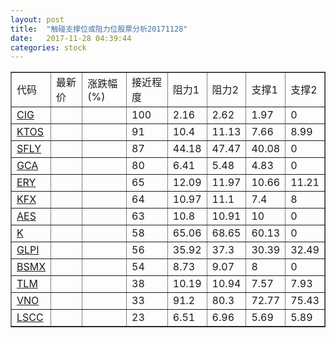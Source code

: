 ```yaml
---
layout: post
title:  "触碰支撑位或阻力位股票分析20171128"
date:   2017-11-28 04:39:44
categories: stock
---
```

<script type="text/javascript">
var stockList = []
stockList.push('gb_cig');
stockList.push('gb_ktos');
stockList.push('gb_sfly');
stockList.push('gb_gca');
stockList.push('gb_ery');
stockList.push('gb_kfx');
stockList.push('gb_aes');
stockList.push('gb_k');
stockList.push('gb_glpi');
stockList.push('gb_bsmx');
stockList.push('gb_tlm');
stockList.push('gb_vno');
stockList.push('gb_lscc');
</script>
<table border="1">
 <tr>
 <td>代码</td>
 <td>最新价</td>
 <td>涨跌幅(%)</td>
 <td>接近程度</td>
 <td>阻力1</td>
 <td>阻力2</td>
 <td>支撑1</td>
 <td>支撑2</td>
</tr>
  <tr id="cig" class="red">
  <td><a href="http://stock.finance.sina.com.cn/usstock/quotes/CIG.html" target="_blank">CIG</a></td><td></td><td></td><td>100</td><td>2.16</td><td>2.62</td><td>1.97</td><td>0</td></tr>
  <tr id="ktos" class="red">
  <td><a href="http://stock.finance.sina.com.cn/usstock/quotes/KTOS.html" target="_blank">KTOS</a></td><td></td><td></td><td>91</td><td>10.4</td><td>11.13</td><td>7.66</td><td>8.99</td></tr>
  <tr id="sfly" class="red">
  <td><a href="http://stock.finance.sina.com.cn/usstock/quotes/SFLY.html" target="_blank">SFLY</a></td><td></td><td></td><td>87</td><td>44.18</td><td>47.47</td><td>40.08</td><td>0</td></tr>
  <tr id="gca" class="green">
  <td><a href="http://stock.finance.sina.com.cn/usstock/quotes/GCA.html" target="_blank">GCA</a></td><td></td><td></td><td>80</td><td>6.41</td><td>5.48</td><td>4.83</td><td>0</td></tr>
  <tr id="ery" class="green">
  <td><a href="http://stock.finance.sina.com.cn/usstock/quotes/ERY.html" target="_blank">ERY</a></td><td></td><td></td><td>65</td><td>12.09</td><td>11.97</td><td>10.66</td><td>11.21</td></tr>
  <tr id="kfx" class="green">
  <td><a href="http://stock.finance.sina.com.cn/usstock/quotes/KFX.html" target="_blank">KFX</a></td><td></td><td></td><td>64</td><td>10.97</td><td>11.1</td><td>7.4</td><td>8</td></tr>
  <tr id="aes" class="red">
  <td><a href="http://stock.finance.sina.com.cn/usstock/quotes/AES.html" target="_blank">AES</a></td><td></td><td></td><td>63</td><td>10.8</td><td>10.91</td><td>10</td><td>0</td></tr>
  <tr id="k" class="green">
  <td><a href="http://stock.finance.sina.com.cn/usstock/quotes/K.html" target="_blank">K</a></td><td></td><td></td><td>58</td><td>65.06</td><td>68.65</td><td>60.13</td><td>0</td></tr>
  <tr id="glpi" class="red">
  <td><a href="http://stock.finance.sina.com.cn/usstock/quotes/GLPI.html" target="_blank">GLPI</a></td><td></td><td></td><td>56</td><td>35.92</td><td>37.3</td><td>30.39</td><td>32.49</td></tr>
  <tr id="bsmx" class="red">
  <td><a href="http://stock.finance.sina.com.cn/usstock/quotes/BSMX.html" target="_blank">BSMX</a></td><td></td><td></td><td>54</td><td>8.73</td><td>9.07</td><td>8</td><td>0</td></tr>
  <tr id="tlm" class="green">
  <td><a href="http://stock.finance.sina.com.cn/usstock/quotes/TLM.html" target="_blank">TLM</a></td><td></td><td></td><td>38</td><td>10.19</td><td>10.94</td><td>7.57</td><td>7.93</td></tr>
  <tr id="vno" class="green">
  <td><a href="http://stock.finance.sina.com.cn/usstock/quotes/VNO.html" target="_blank">VNO</a></td><td></td><td></td><td>33</td><td>91.2</td><td>80.3</td><td>72.77</td><td>75.43</td></tr>
  <tr id="lscc" class="red">
  <td><a href="http://stock.finance.sina.com.cn/usstock/quotes/LSCC.html" target="_blank">LSCC</a></td><td></td><td></td><td>23</td><td>6.51</td><td>6.96</td><td>5.69</td><td>5.89</td></tr>
</table>
